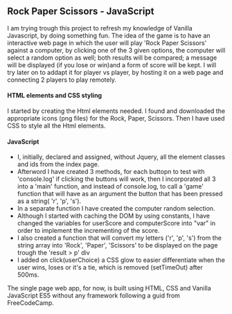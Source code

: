 ## Rock Paper Scissors - JavaScript

I am trying trough this project to refresh my knowledge of Vanilla Javascript, by doing something fun.
 The idea of the game is to have an interactive web page in which the user will play 'Rock Paper Scissors' against a computer, by clicking one of the 3 given options, the computer will select a random option as well; both results will be compared; a message will be displayed (if you lose or win)and a form of score will be kept. 
   I will try later on to addapt it for player vs player, by hosting it on a web page and connecting 2 
players to play remotely.
#### HTML elements and CSS styling


I started by creating the Html elements needed. I found and downloaded the appropriate icons (png files) for the Rock, Paper, Scissors. Then I have used CSS to style all the Html elements.

#### JavaScript
 
 - I, initially, declared and assigned, without Jquery, all the element classes and ids from the index page. 
 - Afterword I have created 3 methods, for each buttopn to test with 'console.log' if clicking the buttons will work, 
   then I incorporated all 3 into a 'main' function, 
   and instead of console.log, to call a 'game' function that will have as an argument the button that has been pressed as a string( 'r', 'p', 's'). 
 - In a separate function I have created the computer random selection.
 - Although I started with caching the DOM by using constants, I have changed the variables for userScore and computerScore into "var" in order to implement the incrementing of the score.
 - I also created a function that will convert my letters ('r', 'p', 's') from the string array into 'Rock', 'Paper', 'Scissors' to be displayed on the page trough the 'result > p' div
 - I added on click(userChoice) a CSS glow to easier differentiate when the user wins, loses or it's a tie, which is removed (setTimeOut) after 500ms.


 The single page web app, for now, is built using HTML, CSS and Vanilla JavaScript ES5 without any framework following a guid from FreeCodeCamp.

